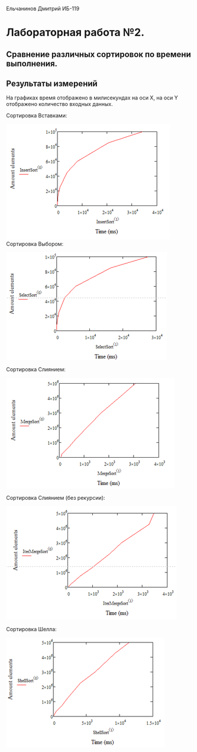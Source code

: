 Ельчанинов Дмитрий ИБ-119
# Лабораторная работа №2.
## Сравнение различных сортировок по времени выполнения.

## Результаты измерений
На графиках время отображено в милисекундах на оси Х, на оси Y отображено количество входных данных.

Сортировка Вставками:

![1](img/insert.png)
Сортировка Выбором:

![2](img/select.png)

Сортировка Слиянием:

![3](img/merge.png)

Сортировка Слиянием (без рекурсии):

![4](img/iterMerge.png)

Сортировка Шелла:

![5](img/shell.png)
